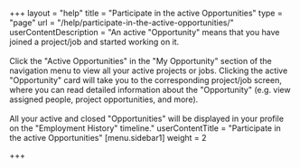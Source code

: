 +++
layout = "help"
title = "Participate in the active Opportunities"
type = "page"
url = "/help/participate-in-the-active-opportunities/"
userContentDescription = "An active \"Opportunity\" means that you have joined a project/job and started working on it.<br><br>Click the \"Active Opportunities\" in the \"My Opportunity\" section of the navigation menu to view all your active projects or jobs. Clicking the active \"Opportunity\" card will take you to the corresponding project/job screen, where you can read detailed information about the \"Opportunity\" (e.g. view assigned people, project opportunities, and more).<br><br>All your active and closed \"Opportunities\" will be displayed in your profile on the \"Employment History\" timeline."
userContentTitle = "Participate in the active Opportunities"
[menu.sidebar1]
weight = 2

+++
